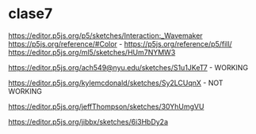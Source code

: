 # clase7  
  
https://editor.p5js.org/p5/sketches/Interaction:_Wavemaker  
https://p5js.org/reference/#Color - https://p5js.org/reference/p5/fill/  
https://editor.p5js.org/ml5/sketches/HUm7NYMW3  
  
https://editor.p5js.org/ach549@nyu.edu/sketches/S1u1JKeT7 - WORKING

https://editor.p5js.org/kylemcdonald/sketches/Sy2LCUqnX - NOT WORKING

  https://editor.p5js.org/jeffThompson/sketches/30YhUmgVU



  https://editor.p5js.org/jibbx/sketches/6i3HbDy2a
